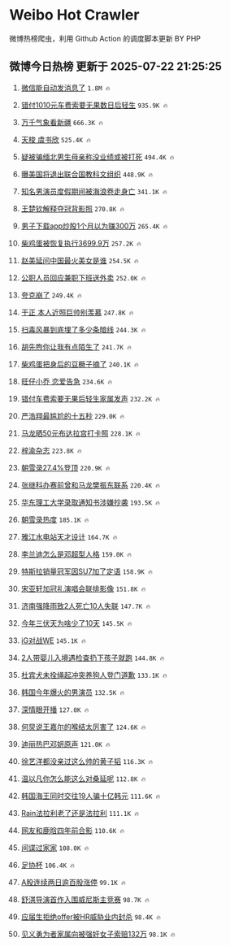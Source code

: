 # Weibo Hot Crawler 



微博热榜爬虫，利用 Github Action 的调度脚本更新 BY PHP 


## 微博今日热榜 更新于 2025-07-22 21:25:25 
1. [微信能自动发消息了](https://s.weibo.com/weibo?q=%23%E5%BE%AE%E4%BF%A1%E8%83%BD%E8%87%AA%E5%8A%A8%E5%8F%91%E6%B6%88%E6%81%AF%E4%BA%86%23&t=31&band_rank=1&Refer=top) `1.8M 🔥` 

1. [错付1010元车费索要无果数日后轻生](https://s.weibo.com/weibo?q=%23%E9%94%99%E4%BB%981010%E5%85%83%E8%BD%A6%E8%B4%B9%E7%B4%A2%E8%A6%81%E6%97%A0%E6%9E%9C%E6%95%B0%E6%97%A5%E5%90%8E%E8%BD%BB%E7%94%9F%23&t=31&band_rank=2&Refer=top) `935.9K 🔥` 

1. [万千气象看新疆](https://s.weibo.com/weibo?q=%23%E4%B8%87%E5%8D%83%E6%B0%94%E8%B1%A1%E7%9C%8B%E6%96%B0%E7%96%86%23&t=31&band_rank=3&Refer=top) `666.3K 🔥` 

1. [天梭 虞书欣](https://s.weibo.com/weibo?q=%E5%A4%A9%E6%A2%AD%20%E8%99%9E%E4%B9%A6%E6%AC%A3&t=31&band_rank=4&Refer=top) `525.4K 🔥` 

1. [疑被骗缅北男生母亲称没业绩或被打死](https://s.weibo.com/weibo?q=%23%E7%96%91%E8%A2%AB%E9%AA%97%E7%BC%85%E5%8C%97%E7%94%B7%E7%94%9F%E6%AF%8D%E4%BA%B2%E7%A7%B0%E6%B2%A1%E4%B8%9A%E7%BB%A9%E6%88%96%E8%A2%AB%E6%89%93%E6%AD%BB%23&t=31&band_rank=5&Refer=top) `494.4K 🔥` 

1. [曝美国将退出联合国教科文组织](https://s.weibo.com/weibo?q=%23%E6%9B%9D%E7%BE%8E%E5%9B%BD%E5%B0%86%E9%80%80%E5%87%BA%E8%81%94%E5%90%88%E5%9B%BD%E6%95%99%E7%A7%91%E6%96%87%E7%BB%84%E7%BB%87%23&t=31&band_rank=6&Refer=top) `448.9K 🔥` 

1. [知名男演员度假期间被海浪卷走身亡](https://s.weibo.com/weibo?q=%23%E7%9F%A5%E5%90%8D%E7%94%B7%E6%BC%94%E5%91%98%E5%BA%A6%E5%81%87%E6%9C%9F%E9%97%B4%E8%A2%AB%E6%B5%B7%E6%B5%AA%E5%8D%B7%E8%B5%B0%E8%BA%AB%E4%BA%A1%23&t=31&band_rank=7&Refer=top) `341.1K 🔥` 

1. [王楚钦解释夺冠背影照](https://s.weibo.com/weibo?q=%23%E7%8E%8B%E6%A5%9A%E9%92%A6%E8%A7%A3%E9%87%8A%E5%A4%BA%E5%86%A0%E8%83%8C%E5%BD%B1%E7%85%A7%23&t=31&band_rank=8&Refer=top) `270.8K 🔥` 

1. [男子下载app炒股1个月以为赚300万](https://s.weibo.com/weibo?q=%23%E7%94%B7%E5%AD%90%E4%B8%8B%E8%BD%BDapp%E7%82%92%E8%82%A11%E4%B8%AA%E6%9C%88%E4%BB%A5%E4%B8%BA%E8%B5%9A300%E4%B8%87%23&t=31&band_rank=9&Refer=top) `265.4K 🔥` 

1. [柴鸡蛋被恢复执行3699.9万](https://s.weibo.com/weibo?q=%23%E6%9F%B4%E9%B8%A1%E8%9B%8B%E8%A2%AB%E6%81%A2%E5%A4%8D%E6%89%A7%E8%A1%8C3699.9%E4%B8%87%23&t=31&band_rank=10&Refer=top) `257.2K 🔥` 

1. [赵美延问中国最火美女是谁](https://s.weibo.com/weibo?q=%E8%B5%B5%E7%BE%8E%E5%BB%B6%E9%97%AE%E4%B8%AD%E5%9B%BD%E6%9C%80%E7%81%AB%E7%BE%8E%E5%A5%B3%E6%98%AF%E8%B0%81&t=31&band_rank=11&Refer=top) `254.5K 🔥` 

1. [公职人员回应兼职下班送外卖](https://s.weibo.com/weibo?q=%23%E5%85%AC%E8%81%8C%E4%BA%BA%E5%91%98%E5%9B%9E%E5%BA%94%E5%85%BC%E8%81%8C%E4%B8%8B%E7%8F%AD%E9%80%81%E5%A4%96%E5%8D%96%23&t=31&band_rank=12&Refer=top) `252.0K 🔥` 

1. [夸克崩了](https://s.weibo.com/weibo?q=%E5%A4%B8%E5%85%8B%E5%B4%A9%E4%BA%86&t=31&band_rank=13&Refer=top) `249.4K 🔥` 

1. [于正 本人近照巨帅别羡慕](https://s.weibo.com/weibo?q=%E4%BA%8E%E6%AD%A3%20%E6%9C%AC%E4%BA%BA%E8%BF%91%E7%85%A7%E5%B7%A8%E5%B8%85%E5%88%AB%E7%BE%A1%E6%85%95&t=31&band_rank=14&Refer=top) `247.8K 🔥` 

1. [扫毒风暴到底埋了多少条暗线](https://s.weibo.com/weibo?q=%23%E6%89%AB%E6%AF%92%E9%A3%8E%E6%9A%B4%E5%88%B0%E5%BA%95%E5%9F%8B%E4%BA%86%E5%A4%9A%E5%B0%91%E6%9D%A1%E6%9A%97%E7%BA%BF%23&t=31&band_rank=15&Refer=top) `244.3K 🔥` 

1. [胡先煦你让我有点陌生了](https://s.weibo.com/weibo?q=%E8%83%A1%E5%85%88%E7%85%A6%E4%BD%A0%E8%AE%A9%E6%88%91%E6%9C%89%E7%82%B9%E9%99%8C%E7%94%9F%E4%BA%86&t=31&band_rank=16&Refer=top) `241.7K 🔥` 

1. [柴鸡蛋把身后的豆橛子摘了](https://s.weibo.com/weibo?q=%E6%9F%B4%E9%B8%A1%E8%9B%8B%E6%8A%8A%E8%BA%AB%E5%90%8E%E7%9A%84%E8%B1%86%E6%A9%9B%E5%AD%90%E6%91%98%E4%BA%86&t=31&band_rank=17&Refer=top) `240.1K 🔥` 

1. [旺仔小乔 恋爱告急](https://s.weibo.com/weibo?q=%E6%97%BA%E4%BB%94%E5%B0%8F%E4%B9%94%20%E6%81%8B%E7%88%B1%E5%91%8A%E6%80%A5&t=31&band_rank=18&Refer=top) `234.6K 🔥` 

1. [错付车费索要无果后轻生家属发声](https://s.weibo.com/weibo?q=%23%E9%94%99%E4%BB%98%E8%BD%A6%E8%B4%B9%E7%B4%A2%E8%A6%81%E6%97%A0%E6%9E%9C%E5%90%8E%E8%BD%BB%E7%94%9F%E5%AE%B6%E5%B1%9E%E5%8F%91%E5%A3%B0%23&t=31&band_rank=19&Refer=top) `232.2K 🔥` 

1. [严浩翔最尴尬的十五秒](https://s.weibo.com/weibo?q=%E4%B8%A5%E6%B5%A9%E7%BF%94%E6%9C%80%E5%B0%B4%E5%B0%AC%E7%9A%84%E5%8D%81%E4%BA%94%E7%A7%92&t=31&band_rank=20&Refer=top) `229.0K 🔥` 

1. [马龙晒50元布达拉宫打卡照](https://s.weibo.com/weibo?q=%23%E9%A9%AC%E9%BE%99%E6%99%9250%E5%85%83%E5%B8%83%E8%BE%BE%E6%8B%89%E5%AE%AB%E6%89%93%E5%8D%A1%E7%85%A7%23&t=31&band_rank=21&Refer=top) `228.1K 🔥` 

1. [梓渝杂志](https://s.weibo.com/weibo?q=%E6%A2%93%E6%B8%9D%E6%9D%82%E5%BF%97&t=31&band_rank=22&Refer=top) `223.8K 🔥` 

1. [朝雪录27.4%登顶](https://s.weibo.com/weibo?q=%23%E6%9C%9D%E9%9B%AA%E5%BD%9527.4%25%E7%99%BB%E9%A1%B6%23&t=31&band_rank=23&Refer=top) `220.9K 🔥` 

1. [张继科办赛前曾和马龙樊振东联系](https://s.weibo.com/weibo?q=%23%E5%BC%A0%E7%BB%A7%E7%A7%91%E5%8A%9E%E8%B5%9B%E5%89%8D%E6%9B%BE%E5%92%8C%E9%A9%AC%E9%BE%99%E6%A8%8A%E6%8C%AF%E4%B8%9C%E8%81%94%E7%B3%BB%23&t=31&band_rank=24&Refer=top) `220.4K 🔥` 

1. [华东理工大学录取通知书涉嫌抄袭](https://s.weibo.com/weibo?q=%23%E5%8D%8E%E4%B8%9C%E7%90%86%E5%B7%A5%E5%A4%A7%E5%AD%A6%E5%BD%95%E5%8F%96%E9%80%9A%E7%9F%A5%E4%B9%A6%E6%B6%89%E5%AB%8C%E6%8A%84%E8%A2%AD%23&t=31&band_rank=25&Refer=top) `193.5K 🔥` 

1. [朝雪录热度](https://s.weibo.com/weibo?q=%E6%9C%9D%E9%9B%AA%E5%BD%95%E7%83%AD%E5%BA%A6&t=31&band_rank=26&Refer=top) `185.1K 🔥` 

1. [雅江水电站天才设计](https://s.weibo.com/weibo?q=%E9%9B%85%E6%B1%9F%E6%B0%B4%E7%94%B5%E7%AB%99%E5%A4%A9%E6%89%8D%E8%AE%BE%E8%AE%A1&t=31&band_rank=27&Refer=top) `164.7K 🔥` 

1. [李兰迪怎么是邓超型人格](https://s.weibo.com/weibo?q=%E6%9D%8E%E5%85%B0%E8%BF%AA%E6%80%8E%E4%B9%88%E6%98%AF%E9%82%93%E8%B6%85%E5%9E%8B%E4%BA%BA%E6%A0%BC&t=31&band_rank=28&Refer=top) `159.0K 🔥` 

1. [特斯拉销量冠军因SU7加了定语](https://s.weibo.com/weibo?q=%23%E7%89%B9%E6%96%AF%E6%8B%89%E9%94%80%E9%87%8F%E5%86%A0%E5%86%9B%E5%9B%A0SU7%E5%8A%A0%E4%BA%86%E5%AE%9A%E8%AF%AD%23&t=31&band_rank=29&Refer=top) `158.9K 🔥` 

1. [宋亚轩加冠礼演唱会联排影像](https://s.weibo.com/weibo?q=%23%E5%AE%8B%E4%BA%9A%E8%BD%A9%E5%8A%A0%E5%86%A0%E7%A4%BC%E6%BC%94%E5%94%B1%E4%BC%9A%E8%81%94%E6%8E%92%E5%BD%B1%E5%83%8F%23&t=31&band_rank=30&Refer=top) `151.8K 🔥` 

1. [济南强降雨致2人死亡10人失联](https://s.weibo.com/weibo?q=%23%E6%B5%8E%E5%8D%97%E5%BC%BA%E9%99%8D%E9%9B%A8%E8%87%B42%E4%BA%BA%E6%AD%BB%E4%BA%A110%E4%BA%BA%E5%A4%B1%E8%81%94%23&t=31&band_rank=31&Refer=top) `147.7K 🔥` 

1. [今年三伏天为啥少了10天](https://s.weibo.com/weibo?q=%23%E4%BB%8A%E5%B9%B4%E4%B8%89%E4%BC%8F%E5%A4%A9%E4%B8%BA%E5%95%A5%E5%B0%91%E4%BA%8610%E5%A4%A9%23&t=31&band_rank=32&Refer=top) `145.5K 🔥` 

1. [iG对战WE](https://s.weibo.com/weibo?q=%23iG%E5%AF%B9%E6%88%98WE%23&t=31&band_rank=33&Refer=top) `145.1K 🔥` 

1. [2人带婴儿入境遇检查扔下孩子就跑](https://s.weibo.com/weibo?q=%232%E4%BA%BA%E5%B8%A6%E5%A9%B4%E5%84%BF%E5%85%A5%E5%A2%83%E9%81%87%E6%A3%80%E6%9F%A5%E6%89%94%E4%B8%8B%E5%AD%A9%E5%AD%90%E5%B0%B1%E8%B7%91%23&t=31&band_rank=34&Refer=top) `144.8K 🔥` 

1. [杜宾犬未拴绳起冲突养狗人登门道歉](https://s.weibo.com/weibo?q=%23%E6%9D%9C%E5%AE%BE%E7%8A%AC%E6%9C%AA%E6%8B%B4%E7%BB%B3%E8%B5%B7%E5%86%B2%E7%AA%81%E5%85%BB%E7%8B%97%E4%BA%BA%E7%99%BB%E9%97%A8%E9%81%93%E6%AD%89%23&t=31&band_rank=35&Refer=top) `133.1K 🔥` 

1. [韩国今年爆火的男演员](https://s.weibo.com/weibo?q=%23%E9%9F%A9%E5%9B%BD%E4%BB%8A%E5%B9%B4%E7%88%86%E7%81%AB%E7%9A%84%E7%94%B7%E6%BC%94%E5%91%98%23&t=31&band_rank=36&Refer=top) `132.5K 🔥` 

1. [深情眼开播](https://s.weibo.com/weibo?q=%E6%B7%B1%E6%83%85%E7%9C%BC%E5%BC%80%E6%92%AD&t=31&band_rank=37&Refer=top) `127.0K 🔥` 

1. [何炅说王嘉尔的喉结太厉害了](https://s.weibo.com/weibo?q=%E4%BD%95%E7%82%85%E8%AF%B4%E7%8E%8B%E5%98%89%E5%B0%94%E7%9A%84%E5%96%89%E7%BB%93%E5%A4%AA%E5%8E%89%E5%AE%B3%E4%BA%86&t=31&band_rank=38&Refer=top) `124.6K 🔥` 

1. [迪丽热巴邓妍原声](https://s.weibo.com/weibo?q=%23%E8%BF%AA%E4%B8%BD%E7%83%AD%E5%B7%B4%E9%82%93%E5%A6%8D%E5%8E%9F%E5%A3%B0%23&t=31&band_rank=39&Refer=top) `121.0K 🔥` 

1. [徐艺洋都没亲过这么帅的黄子韬](https://s.weibo.com/weibo?q=%E5%BE%90%E8%89%BA%E6%B4%8B%E9%83%BD%E6%B2%A1%E4%BA%B2%E8%BF%87%E8%BF%99%E4%B9%88%E5%B8%85%E7%9A%84%E9%BB%84%E5%AD%90%E9%9F%AC&t=31&band_rank=40&Refer=top) `116.3K 🔥` 

1. [温以凡你怎么能这么对桑延呢](https://s.weibo.com/weibo?q=%E6%B8%A9%E4%BB%A5%E5%87%A1%E4%BD%A0%E6%80%8E%E4%B9%88%E8%83%BD%E8%BF%99%E4%B9%88%E5%AF%B9%E6%A1%91%E5%BB%B6%E5%91%A2&t=31&band_rank=41&Refer=top) `112.8K 🔥` 

1. [韩国海王同时交往19人骗十亿韩元](https://s.weibo.com/weibo?q=%23%E9%9F%A9%E5%9B%BD%E6%B5%B7%E7%8E%8B%E5%90%8C%E6%97%B6%E4%BA%A4%E5%BE%8019%E4%BA%BA%E9%AA%97%E5%8D%81%E4%BA%BF%E9%9F%A9%E5%85%83%23&t=31&band_rank=42&Refer=top) `111.6K 🔥` 

1. [Rain法拉利老了还是法拉利](https://s.weibo.com/weibo?q=%23Rain%E6%B3%95%E6%8B%89%E5%88%A9%E8%80%81%E4%BA%86%E8%BF%98%E6%98%AF%E6%B3%95%E6%8B%89%E5%88%A9%23&t=31&band_rank=43&Refer=top) `111.1K 🔥` 

1. [网友和鹿晗四年前合影](https://s.weibo.com/weibo?q=%23%E7%BD%91%E5%8F%8B%E5%92%8C%E9%B9%BF%E6%99%97%E5%9B%9B%E5%B9%B4%E5%89%8D%E5%90%88%E5%BD%B1%23&t=31&band_rank=44&Refer=top) `110.6K 🔥` 

1. [间谍过家家](https://s.weibo.com/weibo?q=%E9%97%B4%E8%B0%8D%E8%BF%87%E5%AE%B6%E5%AE%B6&t=31&band_rank=45&Refer=top) `108.0K 🔥` 

1. [足协杯](https://s.weibo.com/weibo?q=%E8%B6%B3%E5%8D%8F%E6%9D%AF&t=31&band_rank=46&Refer=top) `106.4K 🔥` 

1. [A股连续两日逾百股涨停](https://s.weibo.com/weibo?q=%23A%E8%82%A1%E8%BF%9E%E7%BB%AD%E4%B8%A4%E6%97%A5%E9%80%BE%E7%99%BE%E8%82%A1%E6%B6%A8%E5%81%9C%23&t=31&band_rank=47&Refer=top) `99.1K 🔥` 

1. [舒淇导演首作入围威尼斯主竞赛](https://s.weibo.com/weibo?q=%23%E8%88%92%E6%B7%87%E5%AF%BC%E6%BC%94%E9%A6%96%E4%BD%9C%E5%85%A5%E5%9B%B4%E5%A8%81%E5%B0%BC%E6%96%AF%E4%B8%BB%E7%AB%9E%E8%B5%9B%23&t=31&band_rank=48&Refer=top) `98.7K 🔥` 

1. [应届生拒绝offer被HR威胁业内封杀](https://s.weibo.com/weibo?q=%23%E5%BA%94%E5%B1%8A%E7%94%9F%E6%8B%92%E7%BB%9Doffer%E8%A2%ABHR%E5%A8%81%E8%83%81%E4%B8%9A%E5%86%85%E5%B0%81%E6%9D%80%23&t=31&band_rank=49&Refer=top) `98.4K 🔥` 

1. [见义勇为者家属向被强奸女子索赔132万](https://s.weibo.com/weibo?q=%23%E8%A7%81%E4%B9%89%E5%8B%87%E4%B8%BA%E8%80%85%E5%AE%B6%E5%B1%9E%E5%90%91%E8%A2%AB%E5%BC%BA%E5%A5%B8%E5%A5%B3%E5%AD%90%E7%B4%A2%E8%B5%94132%E4%B8%87%23&t=31&band_rank=50&Refer=top) `98.1K 🔥` 

